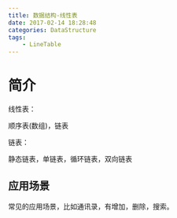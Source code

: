 ```yaml
---
title: 数据结构-线性表
date: 2017-02-14 18:28:48
categories: DataStructure
tags: 
    - LineTable
---
```


# 简介

线性表：

顺序表(数组)，链表

链表：

静态链表，单链表，循环链表，双向链表

## 应用场景

常见的应用场景，比如通讯录，有增加，删除，搜索。





































